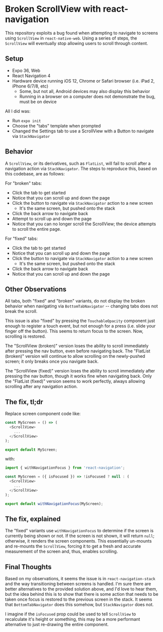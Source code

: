 # Broken ScrollView with react-navigation

This repository exploits a bug found when attempting to navigate to screens using `ScrollView` in `react-native-web`. Using a series of steps, the `ScrollView` will eventually stop allowing users to scroll through content.

## Setup

* Expo 36, Web
* React Navigation 4
* Hardware device running iOS 12, Chrome or Safari browser (i.e. iPad 2, iPhone 6/7/8, etc)
  * Some, but not all, Android devices may also display this behavior
  * Running in a browser on a computer does not demonstrate the bug, must be on device

All I did was:

* Run `expo init`
* Choose the "tabs" template when prompted
* Changed the Settings tab to use a ScrollView with a Button to navigate via `StackNavigator`

## Behavior

A `ScrollView`, or its derivatives, such as `FlatList`, will fail to scroll after a navigation action via `StackNavigator`. The steps to reproduce this, based on this codebase, are as follows:

For "broken" tabs:

* Click the tab to get started
* Notice that you can scroll up and down the page
* Click the button to navigate via `StackNavigator` action to a new screen
  * It's the same screen, but pushed onto the stack
* Click the back arrow to navigate back
* Attempt to scroll up and down the page
* Notice that you can no longer scroll the ScrollView; the device attempts to scroll the entire page.

For "fixed" tabs:

* Click the tab to get started
* Notice that you can scroll up and down the page
* Click the button to navigate via `StackNavigator` action to a new screen
  * It's the same screen, but pushed onto the stack
* Click the back arrow to navigate back
* Notice that you can scroll up and down the page

## Other Observations

All tabs, both "fixed" and "broken" variants, do not display the broken behavior when navigating via `BottomTabNavigator` -- changing tabs does not break the scroll.

This issue is also "fixed" by pressing the `TouchableOpacity` component just enough to register a touch event, but not enough for a press (i.e. slide your finger off the button). This seems to return focus to the screen. Now, scrolling is restored.

The "ScrollView (broken)" version loses the ability to scroll immediately after pressing the nav button, even before navigating back. The "FlatList (broken)" version will continue to allow scrolling on the newly-pushed screen; it only breaks once you navigate back.

The "ScrollView (fixed)" version loses the ability to scroll immediately after pressing the nav button, though it works fine when navigating back. Only the "FlatList (fixed)" version seems to work perfectly, always allowing scrolling after any navigation action.

## The fix, tl;dr

Replace screen component code like:

```js
const MyScreen = () => (
  <ScrollView>
    ...
  </ScrollView>
);

export default MyScreen;
```

with:

```js
import { withNavigationFocus } from 'react-navigation';

const MyScreen = ({ isFocused }) => !isFocused ? null : (
  <ScrollView>
    ...
  </ScrollView>
);

export default withNavigationFocus(MyScreen);
```

## The fix, explained

The "fixed" variants use `withNavigationFocus` to determine if the screen is currently being shown or not. If the screen is not shown, it will return `null`; otherwise, it renders the screen components. This essentially un-mounts and re-mounts the `ScrollView`, forcing it to get a fresh and accurate measurement of the screen and, thus, enables scrolling.

## Final Thoughts

Based on my observations, it seems the issue is in `react-navigation-stack` and the way transitioning between screens is handled. I'm sure there are better alternatives to the provided solution above, and I'd love to hear them, but the idea behind this is to show that there is some action that needs to be taken once focus is restored to the previous screen in the stack. It seems that `BottomTabNavigator` does this somehow, but `StackNavigator` does not.

I imagine if the `isFocused` prop could be used to tell `ScrollView` to recalculate it's height or something, this may be a more performant alternative to just re-drawing the entire component.
